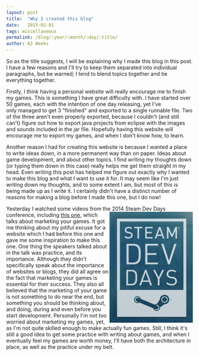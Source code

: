 ```yaml
---
layout: post
title:  "Why I created this blog"
date:   2015-02-01
tags: miscellaneous
permalink: /blog/:year/:month/:day/:title/
author: AJ Weeks
---
```


So as the title suggests, I will be explaining why I made this blog in this post. I have a few reasons and I'll try to keep them separated into individual paragraphs, but be warned; I tend to blend topics together and tie everything together.

Firstly, I think having a personal website will really encourage me to finish my games. This is something I have great difficulty with. I have started over 50 games, each with the intention of one day releasing, yet I've only managed to get 3 "finished" and exported to a single runnable file. Two of the three aren't even properly exported, because I couldn't (and still can't) figure out how to export java projects from eclipse with the images and sounds included in the jar file. Hopefully having this website will encourage me to export my games, and when I don't know how, to learn.

Another reason I had for creating this website is because I wanted a place to write ideas down, in a more permanent way than on paper. Ideas about game development, and about other topics. I find writing my thoughts down (or typing them down in this case) really helps me get them straight in my head. Even writing this post has helped me figure out exactly why I wanted to make this blog and what I want to use it for. It may seem like I'm just writing down my thoughts, and to some extent I am, but most of this is being made up as I write it. I certainly didn't have a distinct number of reasons for making a blog before I made this one, but I do now!

Yesterday I watched some videos from the 2014 Steam Dev Days conference,
<a href="https://www.steamdevdays.com/" style="float: right"><img src="/assets/img/steamdevdays.png" alt=""></a>
including <a class="underline" href="https://www.youtube.com/watch?v=477rvRSjE5U">this one</a>, which talks about marketing your games. It got me thinking about my pitiful excuse for a website which I had before this one and gave me some inspiration to make this one. One thing the speakers talked about in the talk was practice, and its importance. Although they didn't specifically speak about the importance of websites or blogs, they did all agree on the fact that marketing your games is essential for their success. They also all believed that the marketing of your game is not something to do near the end, but something you should be thinking about, and doing, during and even before you start development. Personally I'm not too worried about marketing my games, yet, as I'm not quite skilled enough to make actually fun games. Still, I think it's still a good idea to get some practice with writing about games, and when I eventually feel my games are worth money, I'll have both the architecture in place, as well as the practice under my belt.
